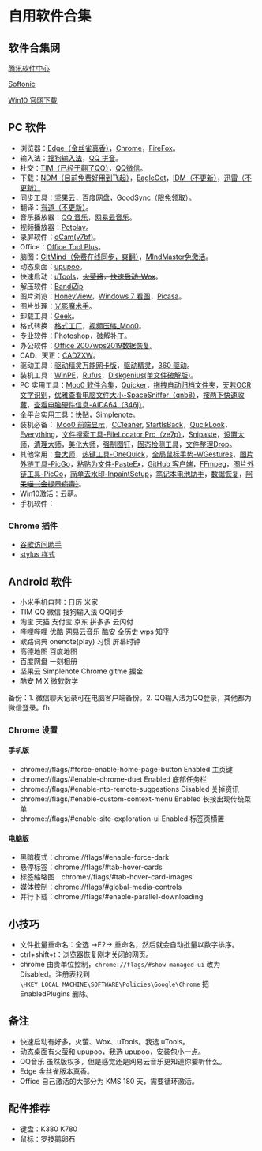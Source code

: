 <!--
 * @Author: uppjs@qq.com
 * @Date: 2018-10-20 17:07:14
 * @LastEditTime: 2020-04-17 14:15:56
 * @LastEditors: Please set LastEditors
 * @Description: In User Settings Edit
 * @FilePath: \POWER\Other\软件合集.md
 -->

# 自用软件合集

## 软件合集网

[腾讯软件中心](https://pc.qq.com/)

[Softonic](https://en.softonic.com/)

[Win10 官网下载](https://www.microsoft.com/zh-cn/software-download/windows10)

## PC 软件

- 浏览器：[Edge（金丝雀真香）](https://www.microsoftedgeinsider.com/en-us/download/)，[Chrome](https://www.google.cn/chrome/)，[FireFox](https://www.mozilla.org/zh-CN/firefox/all/?q=%E4%B8%AD%E6%96%87)。
- 输入法：[搜狗输入法](https://pinyin.sogou.com/)，[QQ 拼音](http://qq.pinyin.cn/)。
- 社交：[TIM（已经干翻了QQ）](https://tim.qq.com/)，[QQ](https://im.qq.com/download/)[微信](https://weixin.qq.com/)。
- 下载：[NDM（目前免费好用到飞起）](http://www.neatdownloadmanager.com/index.php/en/)，[EagleGet](http://www.eagleget.com/cn/)，[IDM（不更新）](https://pan.baidu.com/s/1ntoAATu_qAfQ7M3ELVvjQA/)，[迅雷（不更新）](https://pan.baidu.com/s/1c42P3xE4Qh3n5zMsXVn00g/)
- 同步工具：[坚果云](https://www.jianguoyun.com/s/downloads)，[百度网盘](https://pan.baidu.com/download)，[GoodSync（限免领取）](https://www.goodsync.com/cn)。
- 翻译：[有道（不更新）](https://pan.baidu.com/s/1E0noB2-1V6KIFgTH92ANjA/)。
- 音乐播放器：[QQ 音乐](https://y.qq.com/download/index.html/)，[网易云音乐](https://music.163.com/#/download)。
- 视频播放器：[Potplay](http://potplayer.daum.net/?lang=zh_CN)。
- 录屏软件：[oCam(v7bf)](https://pan.baidu.com/s/1kViBPslgr45O291ed9cu2g/)。
- Office：[Office Tool Plus](https://otp.landian.la/zh-cn/)。
- 脑图：[GItMind（免费在线同步，爽翻）](https://gitmind.cn/)，[MIndMaster免激活](https://pjs.lanzous.com/ibihlob/)。
- 动态桌面：[upupoo](http://upupoo.com/)。
- 快速启动：[uTools](https://u.tools/)，~~[火萤酱](http://huoying666.com/)，[快速启动-Wox](https://github.com/Wox-launcher/Wox)~~。
- 解压软件：[BandiZip](https://www.bandisoft.com/bandizip/)
- 图片浏览：[HoneyView](https://www.bandisoft.com/honeyview/)，[Windows 7 看图](https://pan.baidu.com/s/1b93CeO_YV2hrClmIA9rVew/)，[Picasa](https://pan.baidu.com/s/1kRx30_CuVoKCdH33mzrFJQ/)。
- 图片处理：[光影魔术手](http://www.neoimaging.cn/)。
- 卸载工具：[Geek](https://geekuninstaller.com/download)。
- 格式转换：[格式工厂](http://www.pcfreetime.com/formatfactory/CN/index.html)，[视频压缩_Moo0](https://zhs.moo0.com/?top=https://zhs.moo0.com/software/VideoMinimizer/)。
- 专业软件：[Photoshop](http://www.cadzxw.com/download.html/)，[破解补丁](https://pan.baidu.com/s/1WXzqSDVs3b7MnbsnWRwp_w/)。
- 办公软件：[Office 2007](https://pan.baidu.com/s/1xm7hGyS6txZuUVdQm5oAew/)[wps2019](https://pan.baidu.com/s/1zaHU3Bt6_KxnBsFuRQTfqA/)[数据恢复](https://pan.baidu.com/s/18buV6afJ7tXBlVD1gIUwOA/)。
- CAD、天正：[CADZXW](http://www.cadzxw.com/download.html/)。
- 驱动工具：[驱动精灵万能网卡版](http://www.drivergenius.com/wangka/)，[驱动精灵](https://pan.baidu.com/s/1H7FsFUx4Q8oK7QTqj9VQwQ/)，[360 驱动](http://www.360.cn/qudongdashi/)。
- 装机工具：[WinPE](http://www.wepe.com.cn/download.html)，[Rufus](https://rufus.ie/zh_CN.html)，[Diskgenius(单文件破解版)](https://pjs.lanzous.com/ibip7vc)。
- PC 实用工具：[Moo0 软件合集](https://zhs.moo0.com/?top=https://zhs.moo0.com/best/%23tools)，[Quicker](https://getquicker.net/)，[拖拽自动归档文件夹](http://www.dropitproject.com/)，[天若OCR文字识别](https://tianruoocr.cn/server/introduction.php)，[优雅查看电脑文件大小-SpaceSniffer（qnb8）](https://pan.baidu.com/s/12oKXEuylEnFq1q-JY_cHFQ)，[按两下快速收藏](https://ccyixia.com/)，[查看电脑硬件信息-AIDA64（346j）](https://pan.baidu.com/s/1SESbQa7ioYruonM2B9vyqg)。
- 全平台实用工具：[快贴](http://clipber.com/clipber/index.html?style=blue/)，[Simplenote](https://simplenote.com/)。
- 装机必备： [Moo0 前端显示](https://zhs.moo0.com/?top=https://zhs.moo0.com/software/WindowMenuPlus/)，[CCleaner](https://www.ccleaner.com/), [StartIsBack](https://pan.baidu.com/s/13ACiBedQy6j0tBJtm6EoKQ/)，[QucikLook](https://github.com/QL-Win/QuickLook)，[Everything](https://www.voidtools.com/downloads/)，[文件搜索工具-FileLocator Pro（ze7p）](https://pan.baidu.com/s/1bBuOovz8dXPiNfefWhpIsA)，[Snipaste](https://zh.snipaste.com/)，[设置大师](https://pan.baidu.com/s/1XCFPrAoryD-FwbSMtu7uBA/)，[清理大师](https://pan.baidu.com/s/1NnP5VzN9GylgoeQ4q3916w/)，[美化大师](https://pan.baidu.com/s/1aUjHCCm0CfVi3o1Fm0cotA/)，[强制图钉](https://pan.baidu.com/s/1WiUN4dNZKyoDWHJBuJp_XA/)，[固态检测工具](https://pan.baidu.com/s/1I3THIzS32wTK0hE3Yp0Teg/)，[文件整理Drop](http://www.dropitproject.com/)。
- 其他常用：[鲁大师](http://www.ludashi.com/page/pc.php)，[热键工具-OneQuick](https://onequick.org/download/)，[全局鼠标手势-WGestures](http://www.yingdev.com/projects/wgestures/)，[图片外链工具-PicGo](https://github.com/Molunerfinn/PicGo)，[粘贴为文件-PasteEx](https://github.com/huiyadanli/PasteEx)，[GitHub 客户端](https://desktop.github.com/)，[FFmpeg](http://www.ffmpeg.club/)，[图片外链工具-PicGo](https://github.com/Molunerfinn/PicGo)，[简单去水印-InpaintSetup](https://www.theinpaint.com/download.html)，[笔记本电池助手](https://pan.baidu.com/s/1aoMrK6tYooyUgm_wh0rUMw/)，[数据恢复](https://pan.baidu.com/s/1aZzRDybe9HZQxEpFAMVwAA/)，~~[阿呆喵（会提示病毒）](http://www.admflt.com/)~~。
- Win10激活：[云萌](https://cmwtat.cloudmoe.com/cn.html)。[]()[]()[]()[]()[]()[]()
- 手机软件：

### Chrome 插件

- [谷歌访问助手](https://pjs.lanzous.com/ibip6di)
- [stylus 样式](https://pjs.lanzous.com/ibipafe)

## Android 软件

- 小米手机自带：日历 米家
- TIM QQ 微信 搜狗输入法 QQ同步
- 淘宝 天猫 支付宝 京东 拼多多 云闪付
- 哔哩哔哩 优酷 网易云音乐 酷安 全历史 wps 知乎
- 欧路词典 onenote(play) 习惯 屏幕时钟
- 高德地图 百度地图
- 百度网盘 一刻相册 
- 坚果云 Simplenote Chrome gitme 掘金
- 酷安 MIX 微软数学

备份：1. 微信聊天记录可在电脑客户端备份。2. QQ输入法为QQ登录，其他都为微信登录。fh

### Chrome 设置

#### 手机版

- chrome://flags/#force-enable-home-page-button Enabled 主页键
- chrome://flags/#enable-chrome-duet Enabled 底部任务栏
- chrome://flags/#enable-ntp-remote-suggestions Disabled 关掉资讯
- chrome://flags/#enable-custom-context-menu Enabled 长按出现传统菜单
- chrome://flags/#enable-site-exploration-ui Enabled 标签页横置

#### 电脑版

- 黑暗模式：chrome://flags/#enable-force-dark
- 悬停标签：chrome://flags/#tab-hover-cards
- 标签缩略图：chrome://flags/#tab-hover-card-images
- 媒体控制：chrome://flags/#global-media-controls
- 并行下载：chrome://flags/#enable-parallel-downloading


## 小技巧

- 文件批量重命名：全选 →F2→ 重命名，然后就会自动批量以数字排序。
- ctrl+shift+t：浏览器恢复刚才关闭的网页。
- chrome 由贵单位控制，`chrome://flags/#show-managed-ui` 改为 Disabled。注册表找到`\HKEY_LOCAL_MACHINE\SOFTWARE\Policies\Google\Chrome` 把 EnabledPlugins 删除。

## 备注

- 快速启动有好多，火萤、Wox、uTools。我选 uTools。
- 动态桌面有火萤和 upupoo，我选 upupoo，安装包小一点。
- QQ音乐 虽然版权多，但是感觉还是网易云音乐更知道你要听什么。
- Edge 金丝雀版本真香。
- Office 自己激活的大部分为 KMS 180 天，需要循环激活。

## 配件推荐

- 键盘：K380 K780
- 鼠标：罗技鹅卵石
